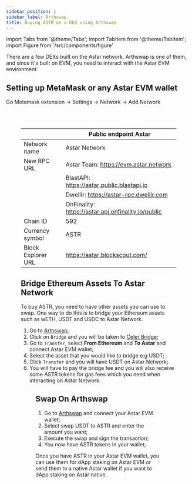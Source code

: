 ```yaml
---
sidebar_position: 1
sidebar_label: Arthswap
title: Buying ASTR on a DEX using Arthswap
---
```


import Tabs from '@theme/Tabs';
import TabItem from '@theme/TabItem';
import Figure from '/src/components/figure'


There are a few DEXs built on the Astar network. Arthswap is one of them, and since it's built on EVM, you need to interact with the Astar EVM environment.

## Setting up MetaMask or any Astar EVM wallet

Go Metamask extension -> Settings -> Network -> Add Network

<Figure src={require('/docs/use/get-started/astar-evm-wallet/wallet/metamask/img/metamask_8.png').default} width="100%" /> 

<br></br>

<TabItem value="astar" label="Astar Network" default>

|   | Public endpoint Astar |
| --- | --- |
| Network name | Astar Network |
| New RPC URL | Astar Team: https://evm.astar.network |
|         | BlastAPI: https://astar.public.blastapi.io |
|         | Dwellir: https://astar-rpc.dwellir.com |
|         | OnFinality: https://astar.api.onfinality.io/public |
| Chain ID | 592 |
| Currency symbol | ASTR |
| Block Explorer URL | https://astar.blockscout.com/ |

</TabItem>

## Bridge Ethereum Assets To Astar Network

To buy ASTR, you need to have other assets you can use to swap. One way to do this is to bridge your Ethereum assets such as wETH, USDT and USDC to Astar Network.

1. Go to [Arthswap](http://app.arthswap.org/#/swap);
2. Click on `Bridge` and you will be taken to [Celer Bridge](https://cbridge.celer.network/#/transfer);
3. Go to `Transfer`, select **From Ethereum** and **To Astar** and connect Astar EVM wallet;
4. Select the asset that you would like to bridge e.g USDT;
5. Click `Transfer` and you will have USDT on Astar Network;
6. You will have to pay the bridge fee and you will also receive some ASTR tokens for gas fees which you need when interacting on Astar Network.

<Figure src={require('/docs/use/how-to-guides/layer-1/get-astr-token/img/celerbridge_1.png').default } width="70%" /> 

## Swap On Arthswap

1. Go to [Arthswap](http://app.arthswap.org/#/swap) and connect your Astar EVM wallet;
2. Select swap USDT to ASTR and enter the amount you want;
3. Execute the swap and sign the transaction;
4. You now have ASTR tokens in your wallet;

Once you have ASTR in your Astar EVM wallet, you can use them for dApp staking on Astar EVM or send them to a native Astar wallet if you want to dApp staking on Astar native.
